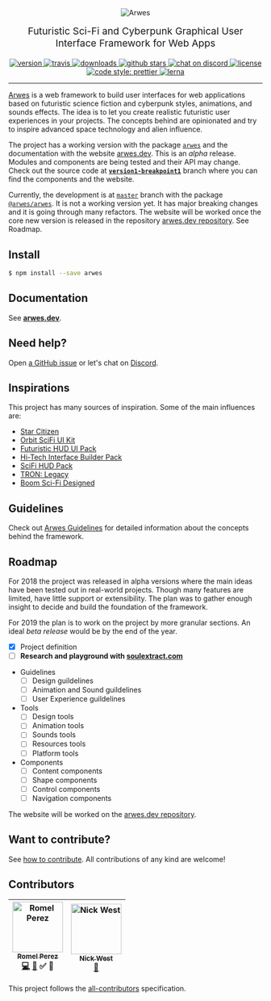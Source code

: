 <div align="center">
  <img src="./arwes.gif" alt="Arwes" />
</div>

<p align="center" style="margin-top: 16px; font-size: 1.2rem;">
  Futuristic Sci-Fi and Cyberpunk Graphical User Interface Framework for Web Apps
</p>

<div align="center">
  <a href="https://npmjs.org/package/arwes">
    <img src="https://img.shields.io/npm/v/arwes.svg" alt="version" />
  </a>
  <a href="https://travis-ci.org/arwesjs/arwes">
    <img src="https://img.shields.io/travis/arwesjs/arwes.svg" alt="travis" />
  </a>
  <a href="https://npmjs.org/package/arwes">
    <img src="https://img.shields.io/npm/dm/arwes.svg" alt="downloads" />
  </a>
  <a href="https://github.com/arwesjs/arwes">
    <img src="https://img.shields.io/github/stars/arwesjs/arwes.svg?style=social&label=stars" alt="github stars" />
  </a>
  <a href="https://discord.gg/s5sbTkw">
    <img src="https://img.shields.io/badge/chat-discord-blue.svg" alt="chat on discord">
  </a>
  <a href="https://github.com/arwesjs/arwes/blob/master/LICENSE">
    <img src="https://img.shields.io/github/license/arwesjs/arwes.svg?maxAge=2592000" alt="license" />
  </a>
  <a href="https://github.com/prettier/prettier">
    <img src="https://img.shields.io/badge/code_style-prettier-ff69b4.svg?style=flat-square" alt="code style: prettier">
  </a>
  <a href="https://lernajs.io">
    <img src="https://img.shields.io/badge/maintained%20with-lerna-cc00ff.svg" alt="lerna" />
  </a>
</div>

_______________

[Arwes](https://arwes.dev) is a web framework to build user interfaces
for web applications based on futuristic science fiction and cyberpunk styles,
animations, and sounds effects. The idea is to let you create realistic
futuristic user experiences in your projects. The concepts behind are opinionated
and try to inspire advanced space technology and alien influence.

The project has a working version with the package [`arwes`](https://npmjs.org/package/arwes)
and the documentation with the website [arwes.dev](https://arwes.dev).
This is an _alpha_ release. Modules and components are being tested and their
API may change. Check out the source code at
**[`version1-breakpoint1`](https://github.com/arwesjs/arwes/tree/version1-breakpoint1)**
branch where you can find the components and the website.

Currently, the development is at [`master`](https://github.com/arwesjs/arwes) branch
with the package [`@arwes/arwes`](https://npmjs.org/package/@arwes/arwes). It is
not a working version yet. It has major breaking changes and it is going through
many refactors. The website will be worked once the core new version is released
in the repository [arwes.dev repository](https://github.com/arwesjs/arwes.dev).
See Roadmap.

## Install

```bash
$ npm install --save arwes
```

## Documentation

See **[arwes.dev](https://arwes.dev)**.

## Need help?

Open [a GitHub issue](https://github.com/arwesjs/arwes/issues/new) or let's chat on [Discord](https://discord.gg/s5sbTkw).

## Inspirations

This project has many sources of inspiration. Some of the main influences are:

- [Star Citizen](http://robertsspaceindustries.com)
- [Orbit SciFi UI Kit](https://creativemarket.com/dannehr/163951-Orbit-SciFi-UI-Kit)
- [Futuristic HUD UI Pack](https://videohive.net/item/hud-ui-pack-700/19326628)
- [Hi-Tech Interface Builder Pack](https://www.behance.net/gallery/19051971/Hi-Tech-Interface-Builder-Pack)
- [SciFi HUD Pack](https://videohive.net/item/hud/14206389)
- [TRON: Legacy](http://www.imdb.com/title/tt1104001)
- [Boom Sci-Fi Designed](https://soundcloud.com/boom-library/sci-fi-designed)

## Guidelines

Check out [Arwes Guidelines](./guidelines) for detailed information about
the concepts behind the framework.

## Roadmap

For 2018 the project was released in alpha versions where the main ideas have
been tested out in real-world projects. Though many features are limited, have
little support or extensibility. The plan was to gather enough insight to decide
and build the foundation of the framework.

For 2019 the plan is to work on the project by more granular sections. An ideal
_beta release_ would be by the end of the year.

- [x] Project definition
- [ ] **Research and playground with [soulextract.com](https://github.com/soulextract/soulextract.com)**
- Guidelines
    - [ ] Design guildelines
    - [ ] Animation and Sound guildelines
    - [ ] User Experience guildelines
- Tools
    - [ ] Design tools
    - [ ] Animation tools
    - [ ] Sounds tools
    - [ ] Resources tools
    - [ ] Platform tools
- Components
    - [ ] Content components
    - [ ] Shape components
    - [ ] Control components
    - [ ] Navigation components

The website will be worked on the [arwes.dev repository](https://github.com/arwesjs/arwes.dev).

## Want to contribute?

See [how to contribute](https://github.com/arwesjs/arwes/blob/master/CONTRIBUTING.md).
All contributions of any kind are welcome!

## Contributors

<!-- Contributors START
Romel_Perez romelperez https://romelperez.com code doc tutorial answers
Nick_West njwest https://nickwe.st doc
Contributors END -->
<!-- Contributors table START -->
| [<img src="https://avatars.githubusercontent.com/romelperez?s=100" width="100" alt="Romel Perez" /><br /><sub>Romel Perez</sub>](https://romelperez.com)<br />[💻](git@github.com:arwesjs/arwes/commits?author=romelperez) [📖](git@github.com:arwesjs/arwes/commits?author=romelperez) ✅ 💁 | [<img src="https://avatars.githubusercontent.com/njwest?s=100" width="100" alt="Nick West" /><br /><sub>Nick West</sub>](https://nickwe.st)<br />[📖](git@github.com:arwesjs/arwes/commits?author=njwest) |
| :---: | :---: |
<!-- Contributors table END -->

This project follows the [all-contributors](https://github.com/kentcdodds/all-contributors)
specification.
